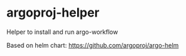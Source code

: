 # argoproj-helper

Helper to install and run argo-workflow

Based on helm chart: https://github.com/argoproj/argo-helm

